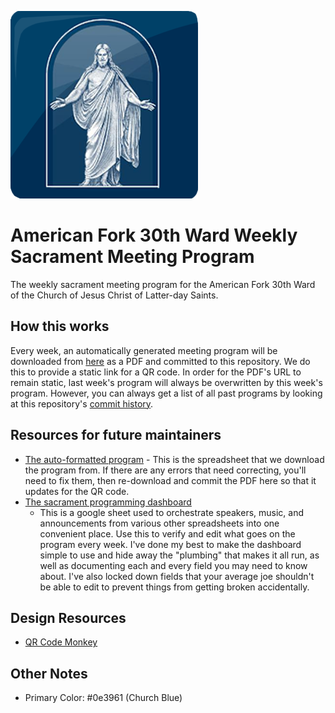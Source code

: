 ![church logo](./church_jesus_christ_simplified_symbol.png)

# American Fork 30th Ward Weekly Sacrament Meeting Program

The weekly sacrament meeting program for the American Fork 30th Ward of the Church of Jesus Christ of Latter-day Saints.

## How this works
Every week, an automatically generated meeting program will be downloaded from
[here](https://docs.google.com/spreadsheets/d/1M7p-Jbe0gi29FjwtNnUx-XnaYpd4gxJtB54wahQoRgM/edit#gid=1190727781)
as a PDF and committed to this repository. We do this to provide a static link
for a QR code. In order for the PDF's URL to remain static, last week's program will
always be overwritten by this week's program. However, you can always get a list
of all past programs by looking at this repository's [commit
history](https://github.com/american-fork-30th-ward/weekly-program/commits/main/).

## Resources for future maintainers
- [The auto-formatted program](https://docs.google.com/spreadsheets/d/1M7p-Jbe0gi29FjwtNnUx-XnaYpd4gxJtB54wahQoRgM/edit#gid=1190727781) - This is the spreadsheet that we download the program from. If there are any errors that need correcting, you'll need to fix them, then re-download and commit the PDF here so that it updates for the QR code.
- [The sacrament programming
  dashboard](https://docs.google.com/spreadsheets/d/1nS-4GVVLZk6miwsa8i1RbHoG2I9uzwbAyNmyGY0MPEo/edit#gid=1238603958)
	- This is a google sheet used to orchestrate speakers, music, and
  announcements from various other spreadsheets into one convenient place. Use
  this to verify and edit what goes on the program every week. I've done my best
  to make the dashboard simple to use and hide away the "plumbing" that makes it
  all run, as well as documenting each and every field you may need to know
  about. I've also locked down fields that your average joe shouldn't be able to
  edit to prevent things from getting broken accidentally.

## Design Resources

- [QR Code Monkey](https://www.qrcode-monkey.com/)

## Other Notes
- Primary Color: #0e3961 (Church Blue)




